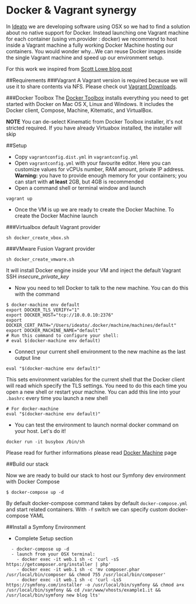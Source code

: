 # Docker & Vagrant synergy

In [Ideato](https://www.ideato.com) we are developing software using OSX so we had to find a solution about no native support for Docker.
Instead launching one Vagrant machine for each container (using vm.provider : docker) we recommend to host inside a Vagrant machine a fully working Docker Machine hosting our containers.
You would wonder why...We can reuse Docker images inside the single Vagrant machine and speed up our environment setup.

For this work we inspired from [Scott Lowe blog post](http://blog.scottlowe.org/2015/08/04/using-vagrant-docker-machine-together/)

##Requirements
###Vagrant
A Vagrant version is required because we will use it to share contents via NFS. Please check out [Vagrant Downloads](https://www.vagrantup.com/downloads.html).

###Docker Toolbox
The [Docker Toolbox](https://www.docker.com/products/docker-toolbox) installs everything you need to get started with Docker on Mac OS X, Linux and Windows. It includes the Docker client, Compose, Machine, Kitematic, and VirtualBox.

**NOTE** You can de-select Kinematic from Docker Toolbox installer, it's not stricted required. If you have already Virtuabox installed, the installer will skip 

##Setup

* Copy `vagrantconfig.dist.yml` in `vagrantconfig.yml`
* Open `vagrantconfig.yml` with your favourite editor. Here you can customize values for vCPUs number, RAM amount, private IP address. 
**Warning:** you have to provide enough memory for your containers; you can start with **at least** 2GB, but 4GB is recommended
* Open a command shell or terminal window and launch 

```
vagrant up
```

* Once the VM is up we are ready to create the Docker Machine. To create the Docker Machine launch 

###Virtualbox default Vagrant provider

```
sh docker_create_vbox.sh
```

###VMware Fusion Vagrant provider

```
sh docker_create_vmware.sh
```

It will install Docker engine inside your VM and inject the default Vagrant SSH *insecure_private_key* 

* Now you need to tell Docker to talk to the new machine. You can do this with the command

```
$ docker-machine env default
export DOCKER_TLS_VERIFY="1"
export DOCKER_HOST="tcp://10.0.0.10:2376"
export DOCKER_CERT_PATH="/Users/ideato/.docker/machine/machines/default"
export DOCKER_MACHINE_NAME="default"
# Run this command to configure your shell:
# eval $(docker-machine env default)
```

* Connect your current shell environment to the new machine as the last output line

```
eval "$(docker-machine env default)"
```
This sets environment variables for the current shell that the Docker client will read which specify the TLS settings. You need to do this each time you open a new shell or restart your machine. You can add this line into your `.bashrc` every time you launch a new shell

```
# For docker-machine
eval "$(docker-machine env default)"
```
* You can test the environment to launch normal docker command on your host. Let's do it!

```
docker run -it busybox /bin/sh
```

Please read for further informations please read [Docker Machine](https://docs.docker.com/machine/) page

##Build our stack

Now we are ready to build our stack to host our Symfony dev environment with Docker Compose

```
$ docker-compose up -d
```
By default docker-compose command takes by default `docker-compose.yml` and start related containers. With `-f` switch we can specify custom docker-compose YAML

##Install a Symfony Environment

* Complete Setup section

```
  - docker-compose up -d
  - launch from your OSX terminal:
	- docker exec -it web.1 sh -c 'curl -sS https://getcomposer.org/installer | php'
  	- docker exec -it web.1 sh -c 'mv composer.phar /usr/local/bin/composer && chmod 755 /usr/local/bin/composer'
  	- docker exec -it web.1 sh -c 'curl -LsS https://symfony.com/installer -o /usr/local/bin/symfony && chmod a+x /usr/local/bin/symfony && cd /var/www/vhosts/example1.it && /usr/local/bin/symfony new blog lts'
```

